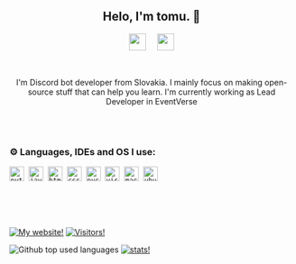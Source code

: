 <h2 align="center">Helo, I'm tomu. 👋</h2>

<p align='center'>
<a href="https://discord.com/users/243804677735579648"><img height="30" src="https://cdn.jsdelivr.net/npm/simple-icons@v3/icons/discord.svg"></a>&nbsp;&nbsp;&nbsp;&nbsp;
<a href="https://instagram.com/kat.tomu"><img height="30" src="https://cdn.jsdelivr.net/npm/simple-icons@v3/icons/instagram.svg"></a>
</p>
<br>
<p align="center">I'm Discord bot developer from Slovakia. I mainly focus on making open-source stuff that can help you learn. I'm currently working as Lead Developer in EventVerse</p>
<br>
<br>

### ⚙️ Languages, IDEs and OS I use:

<code><img alt="python" src="https://camo.githubusercontent.com/fea5acac7226ad7d4cb97b7ddc9bca876c546e4c969d4125b76098e401cc4203/68747470733a2f2f696d672e69636f6e73382e636f6d2f636f6c6f722f3234302f3030303030302f707974686f6e2e706e67" data-canonical-src="https://img.icons8.com/color/240/000000/python.png" style="max-width:100%;" width="26px"></code>&nbsp;
<code><img alt="javascript" src="https://camo.githubusercontent.com/30223dd4dad432d13a8b95ce5cb7ea20825858f8ebce349e6945f931ced4e1bf/68747470733a2f2f696d672e69636f6e73382e636f6d2f636f6c6f722f3234302f3030303030302f6a6176617363726970742e706e67" data-canonical-src="https://img.icons8.com/color/240/000000/javascript.png" style="max-width:100%;" width="26px"></code>&nbsp;
<code><img alt="html5" src="https://camo.githubusercontent.com/937d189e89eebf19ca83d796f68380657645f49a05c9ef6fbc00020ff7ab32f9/68747470733a2f2f696d672e69636f6e73382e636f6d2f636f6c6f722f3234302f3030303030302f68746d6c2d352e706e67" data-canonical-src="https://img.icons8.com/color/240/000000/html-5.png" style="max-width:100%;" width="26px"></code>&nbsp;
<code><img alt="css3" src="https://camo.githubusercontent.com/7131f4436c32be236b582de559e96e8bc298c85f54006f02696b054c5930b2b4/68747470733a2f2f696d672e69636f6e73382e636f6d2f636f6c6f722f3234302f3030303030302f637373332e706e67" data-canonical-src="https://img.icons8.com/color/240/000000/css3.png" style="max-width:100%;" width="26px"></code>&nbsp;
<code><img alt="pycharm" src="https://camo.githubusercontent.com/cb5ba8d29ac69b68b55c218f7a0c8367e2bb035cfc7d6a40267685c7035cd9d8/68747470733a2f2f696d672e69636f6e73382e636f6d2f636f6c6f722f3234302f3030303030302f7079636861726d2e706e67" data-canonical-src="https://img.icons8.com/color/240/000000/pycharm.png" style="max-width:100%;" width="26px"></code>&nbsp;
<code><img alt="visual studio code" src="https://camo.githubusercontent.com/57f528d363944ba0c4151826973ce5dda859c2f9e9ada8798e22c677c180ead4/68747470733a2f2f696d672e69636f6e73382e636f6d2f666c75656e742f3234302f3030303030302f76697375616c2d73747564696f2d636f64652d323031392e706e67" data-canonical-src="https://img.icons8.com/fluent/240/000000/visual-studio-code-2019.png" style="max-width:100%;" width="26px"></code>&nbsp;
<code><img alt="macos" src="https://camo.githubusercontent.com/7bbee380325de7484bed22d6bae062e06fbc7f02daa97525730727a5511c9e46/68747470733a2f2f696d672e69636f6e73382e636f6d2f6f66666963656c2f3136302f3030303030302f6d61632d6c6f676f2e706e67" data-canonical-src="https://img.icons8.com/officel/160/000000/mac-logo.png" style="max-width:100%;" width="26px"></code>&nbsp;
<code><img alt="ubuntu" src="https://camo.githubusercontent.com/db5248fc3425ae9af90ab77b209d96f858fc8dfab4dc3ba71532a64b2e7f38f6/68747470733a2f2f696d672e69636f6e73382e636f6d2f636f6c6f722f39362f3030303030302f7562756e74752d2d76312e706e67" data-canonical-src="https://img.icons8.com/color/96/000000/ubuntu--v1.png" style="max-width:100%;" width="26px"></code>&nbsp;


<br>
<br>
<br>

<a href="http://tomu.glitch.me/"> <img src="https://img.shields.io/static/v1?label=Web&message=tomu.glitch.me&color=f6fd85&style=venrav" alt="My website!"></a> 
<a href="https://github.com/tomuisgod"> <img src="https://img.shields.io/github/followers/tomuisgod.svg?color=474747&style=venrav&label=GitHub&logo=github" alt="Visitors!"></a> 

<img src="https://github-readme-stats.vercel.app/api/top-langs/?username=tomuisgod&layout=compact&theme=light" alt="Github top used languages">
</div>
<a href="https://github.com/tomuisgod"> <img src="https://github-readme-stats.vercel.app/api?username=tomuisgod&show_icons=true&theme=light" alt="stats!"></a>


